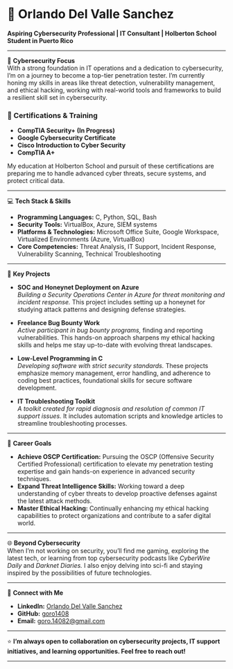 # 👋 Orlando Del Valle Sanchez  
**Aspiring Cybersecurity Professional | IT Consultant | Holberton School Student in Puerto Rico**

---

🔐 **Cybersecurity Focus**  
With a strong foundation in IT operations and a dedication to cybersecurity, I’m on a journey to become a top-tier penetration tester. I’m currently honing my skills in areas like threat detection, vulnerability management, and ethical hacking, working with real-world tools and frameworks to build a resilient skill set in cybersecurity.

### 🚀 Certifications & Training
- **CompTIA Security+ (In Progress)**
- **Google Cybersecurity Certificate**
- **Cisco Introduction to Cyber Security**
- **CompTIA A+**
  
My education at Holberton School and pursuit of these certifications are preparing me to handle advanced cyber threats, secure systems, and protect critical data.

---

💻 **Tech Stack & Skills**  
- **Programming Languages:** C, Python, SQL, Bash
- **Security Tools:** VirtualBox, Azure, SIEM systems
- **Platforms & Technologies:** Microsoft Office Suite, Google Workspace, Virtualized Environments (Azure, VirtualBox)
- **Core Competencies:** Threat Analysis, IT Support, Incident Response, Vulnerability Scanning, Technical Troubleshooting

---

📂 **Key Projects**  
- **SOC and Honeynet Deployment on Azure**  
  *Building a Security Operations Center in Azure for threat monitoring and incident response.* This project includes setting up a honeynet for studying attack patterns and designing defense strategies.
  
- **Freelance Bug Bounty Work**  
  *Active participant in bug bounty programs,* finding and reporting vulnerabilities. This hands-on approach sharpens my ethical hacking skills and helps me stay up-to-date with evolving threat landscapes.
  
- **Low-Level Programming in C**  
  *Developing software with strict security standards.* These projects emphasize memory management, error handling, and adherence to coding best practices, foundational skills for secure software development.

- **IT Troubleshooting Toolkit**  
  *A toolkit created for rapid diagnosis and resolution of common IT support issues.* It includes automation scripts and knowledge articles to streamline troubleshooting processes.

---

🎯 **Career Goals**  
- **Achieve OSCP Certification:** Pursuing the OSCP (Offensive Security Certified Professional) certification to elevate my penetration testing expertise and gain hands-on experience in advanced security techniques.
- **Expand Threat Intelligence Skills:** Working toward a deep understanding of cyber threats to develop proactive defenses against the latest attack methods.
- **Master Ethical Hacking:** Continually enhancing my ethical hacking capabilities to protect organizations and contribute to a safer digital world.

---

🌐 **Beyond Cybersecurity**  
When I’m not working on security, you’ll find me gaming, exploring the latest tech, or learning from top cybersecurity podcasts like *CyberWire Daily* and *Darknet Diaries.* I also enjoy delving into sci-fi and staying inspired by the possibilities of future technologies.

---

🔗 **Connect with Me**  
- **LinkedIn:** [Orlando Del Valle Sanchez](https://www.linkedin.com/in/orlando-del-valle-sanchez-499434314/)
- **GitHub:** [goro1408](https://github.com/goro1408)
- **Email:** [goro.14082@gmail.com](mailto:goro.14082@gmail.com)

---

⭐ **I’m always open to collaboration on cybersecurity projects, IT support initiatives, and learning opportunities. Feel free to reach out!**

---
